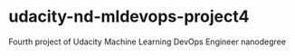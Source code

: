 # udacity-nd-mldevops-project4
Fourth project of Udacity Machine Learning DevOps Engineer nanodegree

